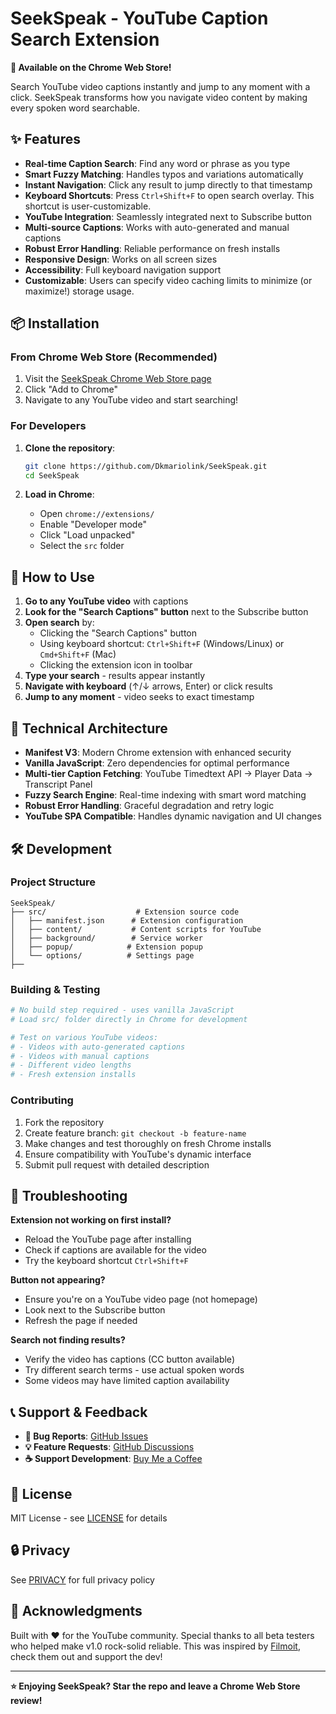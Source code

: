 # SeekSpeak - YouTube Caption Search Extension

**🚀 Available on the Chrome Web Store!**

Search YouTube video captions instantly and jump to any moment with a click. SeekSpeak transforms how you navigate video content by making every spoken word searchable.


## ✨ Features

- **Real-time Caption Search**: Find any word or phrase as you type
- **Smart Fuzzy Matching**: Handles typos and variations automatically  
- **Instant Navigation**: Click any result to jump directly to that timestamp
- **Keyboard Shortcuts**: Press `Ctrl+Shift+F` to open search overlay. This shortcut is user-customizable.
- **YouTube Integration**: Seamlessly integrated next to Subscribe button
- **Multi-source Captions**: Works with auto-generated and manual captions
- **Robust Error Handling**: Reliable performance on fresh installs
- **Responsive Design**: Works on all screen sizes
- **Accessibility**: Full keyboard navigation support
- **Customizable**: Users can specify video caching limits to minimize (or maximize!) storage usage.

## 📦 Installation

### From Chrome Web Store (Recommended)
1. Visit the [SeekSpeak Chrome Web Store page]([https://chrome.google.com/webstore](https://chromewebstore.google.com/detail/seekspeak-youtube-caption/fhgbahpopjhbhbfgaccmkhcpcioecahk?authuser=0&hl=en))
2. Click "Add to Chrome"
3. Navigate to any YouTube video and start searching!

### For Developers
1. **Clone the repository**:
   ```bash
   git clone https://github.com/Dkmariolink/SeekSpeak.git
   cd SeekSpeak
   ```

2. **Load in Chrome**:
   - Open `chrome://extensions/`
   - Enable "Developer mode" 
   - Click "Load unpacked" 
   - Select the `src` folder

## 🎯 How to Use

1. **Go to any YouTube video** with captions
2. **Look for the "Search Captions" button** next to the Subscribe button
3. **Open search** by:
   - Clicking the "Search Captions" button
   - Using keyboard shortcut: `Ctrl+Shift+F` (Windows/Linux) or `Cmd+Shift+F` (Mac)
   - Clicking the extension icon in toolbar
4. **Type your search** - results appear instantly
5. **Navigate with keyboard** (↑/↓ arrows, Enter) or click results
6. **Jump to any moment** - video seeks to exact timestamp

## 🔧 Technical Architecture

- **Manifest V3**: Modern Chrome extension with enhanced security
- **Vanilla JavaScript**: Zero dependencies for optimal performance  
- **Multi-tier Caption Fetching**: YouTube Timedtext API → Player Data → Transcript Panel
- **Fuzzy Search Engine**: Real-time indexing with smart word matching
- **Robust Error Handling**: Graceful degradation and retry logic
- **YouTube SPA Compatible**: Handles dynamic navigation and UI changes

## 🛠️ Development

### Project Structure
```
SeekSpeak/
├── src/                    # Extension source code
│   ├── manifest.json      # Extension configuration
│   ├── content/           # Content scripts for YouTube
│   ├── background/        # Service worker
│   ├── popup/            # Extension popup
│   └── options/          # Settings page
├──
```

### Building & Testing
```bash
# No build step required - uses vanilla JavaScript
# Load src/ folder directly in Chrome for development

# Test on various YouTube videos:
# - Videos with auto-generated captions
# - Videos with manual captions  
# - Different video lengths
# - Fresh extension installs
```

### Contributing
1. Fork the repository
2. Create feature branch: `git checkout -b feature-name`
3. Make changes and test thoroughly on fresh Chrome installs
4. Ensure compatibility with YouTube's dynamic interface
5. Submit pull request with detailed description

## 🐛 Troubleshooting

**Extension not working on first install?**
- Reload the YouTube page after installing
- Check if captions are available for the video
- Try the keyboard shortcut `Ctrl+Shift+F`

**Button not appearing?**
- Ensure you're on a YouTube video page (not homepage)
- Look next to the Subscribe button
- Refresh the page if needed

**Search not finding results?**
- Verify the video has captions (CC button available)
- Try different search terms - use actual spoken words
- Some videos may have limited caption availability

## 📞 Support & Feedback

- **🐛 Bug Reports**: [GitHub Issues](https://github.com/Dkmariolink/SeekSpeak/issues)
- **💡 Feature Requests**: [GitHub Discussions](https://github.com/Dkmariolink/SeekSpeak/discussions)
- **☕ Support Development**: [Buy Me a Coffee](https://buymeacoffee.com/dkmariolink)

## 📄 License

MIT License - see [LICENSE](https://github.com/Dkmariolink/SeekSpeak/tree/master?tab=MIT-1-ov-file#readme) for details

## 🔒 Privacy

See [PRIVACY](https://github.com/Dkmariolink/SeekSpeak/blob/master/PRIVACY.md) for full privacy policy

## 🙏 Acknowledgments

Built with ❤️ for the YouTube community. Special thanks to all beta testers who helped make v1.0 rock-solid reliable.
This was inspired by [Filmoit](https://filmot.com/), check them out and support the dev! 

---

**⭐ Enjoying SeekSpeak? Star the repo and leave a Chrome Web Store review!**
